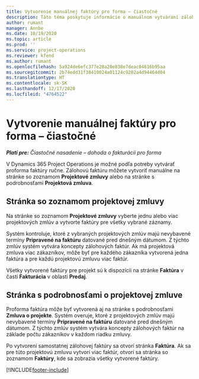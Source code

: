 ```yaml
---
title: Vytvorenie manuálnej faktúry pro forma – čiastočné
description: Táto téma poskytuje informácie o manuálnom vytváraní zálohovej faktúry v Project Operations.
author: rumant
manager: Annbe
ms.date: 10/19/2020
ms.topic: article
ms.prod: ''
ms.service: project-operations
ms.reviewer: kfend
ms.author: rumant
ms.openlocfilehash: 5a924de6efc377e28a20e038e7deac04616b95aa
ms.sourcegitcommit: 2b74edd31f38410024a01124c9202a4d94464d04
ms.translationtype: HT
ms.contentlocale: sk-SK
ms.lasthandoff: 12/17/2020
ms.locfileid: "4764522"
---
```

# <a name="create-a-manual-proforma-invoice---lite"></a>Vytvorenie manuálnej faktúry pro forma – čiastočné

_**Platí pre:** Čiastočné nasadenie – dohoda o fakturácii pro forma_

V Dynamics 365 Project Operations je možné podľa potreby vytvárať proforma faktúry ručne. Zálohovú faktúru môžete vytvoriť manuálne na stránke so zoznamom **Projektové zmluvy** alebo na stránke s podrobnosťami **Projektová zmluva**.

##  <a name="project-contracts-list-page"></a>Stránka so zoznamom projektovej zmluvy

Na stránke so zoznamom **Projektové zmluvy** vyberte jednu alebo viac projektových zmlúv a vytvorte faktúry pre všetky vybrané záznamy.

Systém kontroluje, ktoré z vybraných projektových zmlúv majú nevybavené termíny **Pripravené na faktúru** datované pred dnešným dátumom. Z týchto zmlúv systém vytvára koncepty zálohových faktúr. Ak má projektová zmluva viac zákazníkov, môže byť pre každého zákazníka vytvorená jedna faktúra a pre každú projektovú zmluvu viac faktúr.

Všetky vytvorené faktúry pre projekt sú k dispozícii na stránke **Faktúra** v časti **Fakturácia** v oblasti **Predaj**.

## <a name="project-contract-details-page"></a>Stránka s podrobnosťami o projektovej zmluve

Proforma faktúra môže byť vytvorená aj na stránke s podrobnosťami **Zmluva o projekte**. Systém overuje, ktoré z projektových zmlúv majú nevybavené termíny **Pripravené na faktúru** datované pred dnešným dátumom. Z týchto zmlúv systém vytvára koncepty zálohových faktúr na základe počtu zákazníkov v každom riadku zmluvy.

Po vytvorení samostatnej zálohovej faktúry sa otvorí stránka **Faktúra**. Ak sa pre túto projektovú zmluvu vytvorí viac faktúr, otvorí sa stránka so zoznamom **Faktúry**, kde sa zobrazia všetky vytvorené faktúry.


[!INCLUDE[footer-include](../../includes/footer-banner.md)]